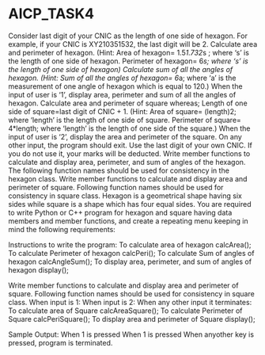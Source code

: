 # AICP_TASK4


Consider last digit of your CNIC as the length of one side of hexagon. For example, if your CNIC is
XY210351532, the last digit will be 2.
Calculate area and perimeter of hexagon. (Hint: Area of hexagon= 1.5*1.732*s ; where ‘s’ is the
length of one side of hexagon. Perimeter of hexagon= 6*s; where ‘s’ is the length of one side of
hexagon)
Calculate sum of all the angles of hexagon. (Hint: Sum of all the angles of hexagon= 6*a; where ‘a’ is
the measurement of one angle of hexagon which is equal to 120.)
When the input of user is ‘1’, display area, perimeter and sum of all the angles of hexagon.
Calculate area and perimeter of square whereas;
Length of one side of square=last digit of CNIC + 1. (Hint: Area of square= (length)2; where ‘length’
is the length of one side of square. Perimeter of square= 4*length; where ‘length’ is the length of
one side of the square.)
When the input of user is ‘2’, display the area and perimeter of the square.
On any other input, the program should exit.
Use the last digit of your own CNIC. If you do not use it, your marks will be deducted.
Write member functions to calculate and display area, perimeter, and sum of angles of the hexagon.
The following function names should be used for consistency in the hexagon class.
Write member functions to calculate and display area and perimeter of square. Following function
names should be used for consistency in square class.
Hexagon is a geometrical shape having six sides while square is a shape which has four equal sides. You
are required to write Python or C++ program for hexagon and square having data members and
member functions, and create a repeating menu keeping in mind the following requirements:

Instructions to write the program:
To calculate area of hexagon calcArea();
To calculate Perimeter of hexagon calcPeri();
To calculate Sum of angles of hexagon calcAngleSum();
To display area, perimeter, and sum of
angles of hexagon display();


Write member functions to calculate and display area and perimeter of square. Following function
names should be used for consistency in square class.
When input is 1:
When input is 2:
When any other input it terminates:
To calculate area of Square calcAreaSquare();
To calculate Perimeter of Square calcPeriSquare();
To display area and perimeter of Square display();

Sample Output:
When 1 is pressed
When 1 is pressed
When anyother key is pressed, program is terminated.

